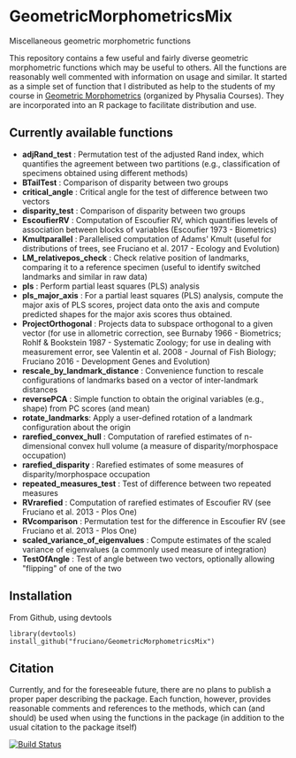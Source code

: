# GeometricMorphometricsMix

Miscellaneous geometric morphometric functions

This repository contains a few useful and fairly diverse geometric morphometric functions which may be useful to others.
All the functions are reasonably well commented with information on usage and similar.
It started as a simple set of function that I distributed as help to the students of my course in [Geometric Morphometrics](https://www.physalia-courses.org/courses-workshops/course22/) (organized by Physalia Courses).
They are incorporated into an R package to facilitate distribution and use.

## Currently available functions
- **adjRand_test** : Permutation test of the adjusted Rand index, which quantifies the agreement between two partitions (e.g., classification of specimens obtained using different methods)
- **BTailTest** : Comparison of disparity between two groups
- **critical_angle** : Critical angle for the test of difference between two vectors
- **disparity_test** : Comparison of disparity between two groups
- **EscoufierRV** : Computation of Escoufier RV, which quantifies levels of association between blocks of variables (Escoufier 1973 - Biometrics)
- **Kmultparallel** : Parallelised computation of Adams' Kmult (useful for distributions of trees, see Fruciano et al. 2017 - Ecology and Evolution)
- **LM_relativepos_check** : Check relative position of landmarks, comparing it to a reference specimen (useful to identify switched landmarks and similar in raw data)
- **pls** : Perform partial least squares (PLS) analysis
- **pls_major_axis** : For a partial least squares (PLS) analysis, compute the major axis of PLS scores, project data onto the axis and compute predicted shapes for the major axis scores thus obtained.
- **ProjectOrthogonal** : Projects data to subspace orthogonal to a given vector (for use in allometric correction, see Burnaby 1966 - Biometrics; Rohlf & Bookstein 1987 - Systematic Zoology; for use in dealing with measurement error, see Valentin et al. 2008 - Journal of Fish Biology; Fruciano 2016 - Development Genes and Evolution)
- **rescale_by_landmark_distance** : Convenience function to rescale configurations of landmarks based on a vector of inter-landmark distances
- **reversePCA** : Simple function to obtain the original variables (e.g., shape) from PC scores (and mean)
- **rotate_landmarks**: Apply a user-defined rotation of a landmark configuration about the origin
- **rarefied_convex_hull** : Computation of rarefied estimates of n-dimensional convex hull volume (a measure of disparity/morphospace occupation)
- **rarefied_disparity** : Rarefied estimates of some measures of disparity/morphospace occupation
- **repeated_measures_test** : Test of difference between two repeated measures
- **RVrarefied** : Computation of rarefied estimates of Escoufier RV (see Fruciano et al. 2013 - Plos One)
- **RVcomparison** : Permutation test for the difference in Escoufier RV (see Fruciano et al. 2013 - Plos One)
- **scaled_variance_of_eigenvalues** : Compute estimates of the scaled variance of eigenvalues (a commonly used measure of integration)
- **TestOfAngle** : Test of angle between two vectors, optionally allowing "flipping" of one of the two


## Installation
From Github, using devtools

```
library(devtools)
install_github("fruciano/GeometricMorphometricsMix")
```

## Citation
Currently, and for the foreseeable future, there are no plans to publish a proper paper describing the package.
Each function, however, provides reasonable comments and references to the methods, which can (and should) be used when using the functions in the package (in addition to the usual citation to the package itself)

[![Build Status](https://travis-ci.org/fruciano/GeometricMorphometricsMix.svg?branch=master)](https://travis-ci.org/fruciano/GeometricMorphometricsMix)

